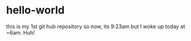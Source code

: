 # hello-world
this is my 1st git hub repository
so now, its 9:23am but I woke up today at ~6am.  Huh!
